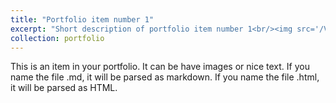 ```yaml
---
title: "Portfolio item number 1"
excerpt: "Short description of portfolio item number 1<br/><img src='/VrThinking.png'>"
collection: portfolio
---
```


This is an item in your portfolio. It can be have images or nice text. If you name the file .md, it will be parsed as markdown. If you name the file .html, it will be parsed as HTML. 
